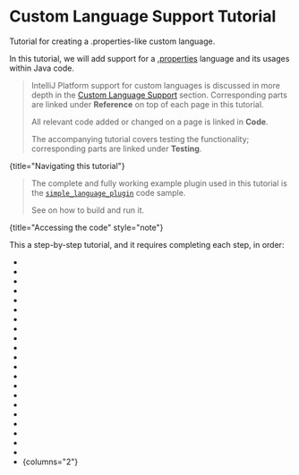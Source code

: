 <!-- Copyright 2000-2024 JetBrains s.r.o. and contributors. Use of this source code is governed by the Apache 2.0 license. -->

# Custom Language Support Tutorial

<link-summary>Tutorial for creating a .properties-like custom language.</link-summary>

In this tutorial, we will add support for a [.properties](https://en.wikipedia.org/wiki/.properties) language and its usages within Java code.

> IntelliJ Platform support for custom languages is discussed in more depth in the [Custom Language Support](custom_language_support.md) section.
> Corresponding parts are linked under **Reference** on top of each page in this tutorial.
>
> All relevant code added or changed on a page is linked in **Code**.
>
> The accompanying [](writing_tests_for_plugins.md) tutorial covers testing the functionality; corresponding parts are linked under **Testing**.
>
{title="Navigating this tutorial"}

> The complete and fully working example plugin used in this tutorial is the [`simple_language_plugin`](%gh-sdk-samples-master%/simple_language_plugin) code sample.
>
> See [](code_samples.md) on how to build and run it.
>
{title="Accessing the code" style="note"}

This a step-by-step tutorial, and it requires completing each step, in order:

* [](prerequisites.md)
* [](folding_builder.md)
* [](language_and_filetype.md)
* [](go_to_symbol_contributor.md)
* [](grammar_and_parser.md)
* [](structure_view_factory.md)
* [](lexer_and_parser_definition.md)
* [](structure_aware_navbar.md)
* [](syntax_highlighter_and_color_settings_page.md)
* [](formatter.md)
* [](psi_helper_and_utilities.md)
* [](code_style_settings.md)
* [](annotator.md)
* [](commenter.md)
* [](line_marker_provider.md)
* [](quick_fix.md)
* [](completion_contributor.md)
* [](documentation_provider.md)
* [](reference_contributor.md)
* [](spell_checking_strategy.md)
* [](find_usages_provider.md)
* {columns="2"}

<include from="snippets.md" element-id="missingContent"/>

<seealso style="cards">
    <category ref="related">
        <a href="custom_language_support.md"/>
        <a href="writing_tests_for_plugins.md"/>
    </category>
</seealso>
